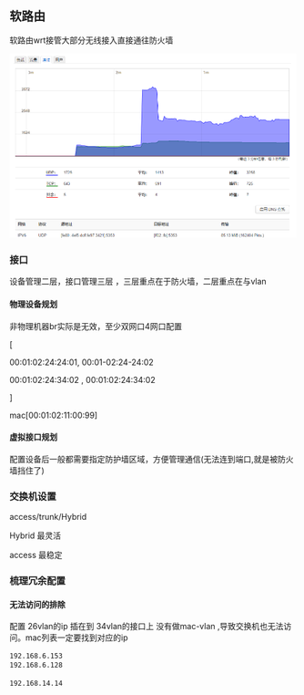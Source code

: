  



## 软路由

软路由wrt接管大部分无线接入直接通往防火墙



![](./imgs/wrt01.png)

 

### 接口

设备管理二层，接口管理三层  ，三层重点在于防火墙，二层重点在与vlan

#### 物理设备规划 

非物理机器br实际是无效，至少双网口4网口配置

 [

00:01:02:24:24:01, 00:01-02:24-24:02

 00:01:02:24:34:02 , 00:01:02:24:34:02

]

mac[00:01:02:11:00:99]

#### 虚拟接口规划

配置设备后一般都需要指定防护墙区域，方便管理通信(无法连到端口,就是被防火墙挡住了)



 



### 交换机设置

access/trunk/Hybrid



Hybrid 最灵活

access 最稳定





### 梳理冗余配置



####  无法访问的排除

配置 26vlan的ip 插在到 34vlan的接口上 没有做mac-vlan  ,导致交换机也无法访问。mac列表一定要找到对应的ip

```
192.168.6.153 
192.168.6.128

192.168.14.14

```

